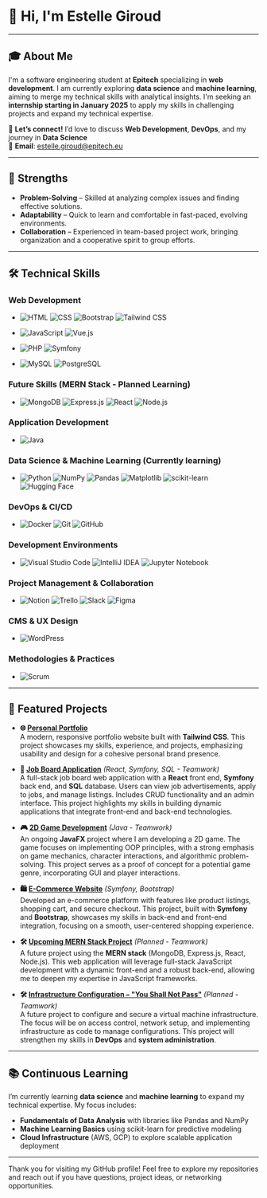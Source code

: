 # 👋 Hi, I'm Estelle Giroud

---

## 🎓 About Me

I'm a software engineering student at **Epitech** specializing in **web development**. I am currently exploring **data science** and **machine learning**, aiming to merge my technical skills with analytical insights. I'm seeking an **internship starting in January 2025** to apply my skills in challenging projects and expand my technical expertise.

💬 **Let’s connect!** I’d love to discuss **Web Development**, **DevOps**, and my journey in **Data Science**  
📧 **Email**: [estelle.giroud@epitech.eu](mailto:estelle.giroud@epitech.eu)

---

## 🌟 Strengths

- **Problem-Solving** – Skilled at analyzing complex issues and finding effective solutions.
- **Adaptability** – Quick to learn and comfortable in fast-paced, evolving environments.
- **Collaboration** – Experienced in team-based project work, bringing organization and a cooperative spirit to group efforts.

---

## 🛠️ Technical Skills

### Web Development
- ![HTML](https://img.shields.io/badge/HTML-E34F26?style=for-the-badge&logo=html5&logoColor=white)
  ![CSS](https://img.shields.io/badge/CSS-1572B6?style=for-the-badge&logo=css3&logoColor=white)
  ![Bootstrap](https://img.shields.io/badge/Bootstrap-7952B3?style=for-the-badge&logo=bootstrap&logoColor=white)
  ![Tailwind CSS](https://img.shields.io/badge/Tailwind%20CSS-38B2AC?style=for-the-badge&logo=tailwind-css&logoColor=white)
  
- ![JavaScript](https://img.shields.io/badge/JavaScript-F7DF1E?style=for-the-badge&logo=javascript&logoColor=black)
  ![Vue.js](https://img.shields.io/badge/Vue.js-4FC08D?style=for-the-badge&logo=vue.js&logoColor=white)
  
- ![PHP](https://img.shields.io/badge/PHP-777BB4?style=for-the-badge&logo=php&logoColor=white)
  ![Symfony](https://img.shields.io/badge/Symfony-000000?style=for-the-badge&logo=symfony&logoColor=white)

- ![MySQL](https://img.shields.io/badge/MySQL-4479A1?style=for-the-badge&logo=mysql&logoColor=white)
  ![PostgreSQL](https://img.shields.io/badge/PostgreSQL-336791?style=for-the-badge&logo=postgresql&logoColor=white)

### Future Skills (MERN Stack - Planned Learning)
- ![MongoDB](https://img.shields.io/badge/MongoDB-47A248?style=for-the-badge&logo=mongodb&logoColor=white)
  ![Express.js](https://img.shields.io/badge/Express.js-000000?style=for-the-badge&logo=express&logoColor=white)
  ![React](https://img.shields.io/badge/React-61DAFB?style=for-the-badge&logo=react&logoColor=black)
  ![Node.js](https://img.shields.io/badge/Node.js-339933?style=for-the-badge&logo=node.js&logoColor=white)

### Application Development
- ![Java](https://img.shields.io/badge/Java-007396?style=for-the-badge&logo=java&logoColor=white)
  <!-- ![Spring](https://img.shields.io/badge/Spring-6DB33F?style=for-the-badge&logo=spring&logoColor=white) -->

### Data Science & Machine Learning (Currently learning)
- ![Python](https://img.shields.io/badge/Python-3776AB?style=for-the-badge&logo=python&logoColor=white)
  ![NumPy](https://img.shields.io/badge/NumPy-013243?style=for-the-badge&logo=numpy&logoColor=white)
  ![Pandas](https://img.shields.io/badge/Pandas-150458?style=for-the-badge&logo=pandas&logoColor=white)
  ![Matplotlib](https://img.shields.io/badge/Matplotlib-3776AB?style=for-the-badge&logo=python&logoColor=white)
  ![scikit-learn](https://img.shields.io/badge/scikit--learn-F7931E?style=for-the-badge&logo=scikit-learn&logoColor=white)
  ![Hugging Face](https://img.shields.io/badge/Hugging%20Face-FFAE33?style=for-the-badge&logo=huggingface&logoColor=white)

### DevOps & CI/CD
- ![Docker](https://img.shields.io/badge/Docker-2496ED?style=for-the-badge&logo=docker&logoColor=white)
  ![Git](https://img.shields.io/badge/Git-F05032?style=for-the-badge&logo=git&logoColor=white)
  ![GitHub](https://img.shields.io/badge/GitHub-181717?style=for-the-badge&logo=github&logoColor=white)

### Development Environments
- ![Visual Studio Code](https://img.shields.io/badge/VS%20Code-007ACC?style=for-the-badge&logo=visual-studio-code&logoColor=white)
  ![IntelliJ IDEA](https://img.shields.io/badge/IntelliJ%20IDEA-000000?style=for-the-badge&logo=intellij-idea&logoColor=white)
  ![Jupyter Notebook](https://img.shields.io/badge/Jupyter-F37626?style=for-the-badge&logo=jupyter&logoColor=white)

### Project Management & Collaboration
- ![Notion](https://img.shields.io/badge/Notion-000000?style=for-the-badge&logo=notion&logoColor=white)
  ![Trello](https://img.shields.io/badge/Trello-0079BF?style=for-the-badge&logo=trello&logoColor=white)
  ![Slack](https://img.shields.io/badge/Slack-4A154B?style=for-the-badge&logo=slack&logoColor=white)
  ![Figma](https://img.shields.io/badge/Figma-F24E1E?style=for-the-badge&logo=figma&logoColor=white)

### CMS & UX Design 
- ![WordPress](https://img.shields.io/badge/WordPress-21759B?style=for-the-badge&logo=wordpress&logoColor=white)

### Methodologies & Practices
- ![Scrum](https://img.shields.io/badge/Scrum-6DB33F?style=for-the-badge&logo=scrum&logoColor=white)

---

## 🚀 Featured Projects

- **🌐 [Personal Portfolio](https://github.com/estelle-giroud/portfolio)**  
  A modern, responsive portfolio website built with **Tailwind CSS**. This project showcases my skills, experience, and projects, emphasizing usability and design for a cohesive personal brand presence.

- **💼 [Job Board Application](https://github.com/estelle-giroud/job-board)** *(React, Symfony, SQL - Teamwork)*  
  A full-stack job board web application with a **React** front end, **Symfony** back end, and **SQL** database. Users can view job advertisements, apply to jobs, and manage listings. Includes CRUD functionality and an admin interface. This project highlights my skills in building dynamic applications that integrate front-end and back-end technologies.

- **🎮 [2D Game Development](https://github.com/estelle-giroud/2d-game)** *(Java - Teamwork)*  
  An ongoing **JavaFX** project where I am developing a 2D game. The game focuses on implementing OOP principles, with a strong emphasis on game mechanics, character interactions, and algorithmic problem-solving. This project serves as a proof of concept for a potential game genre, incorporating GUI and player interactions.

- **🛍️ [E-Commerce Website](https://github.com/estelle-giroud/e-commerce)** *(Symfony, Bootstrap)*  
  Developed an e-commerce platform with features like product listings, shopping cart, and secure checkout. This project, built with **Symfony** and **Bootstrap**, showcases my skills in back-end and front-end integration, focusing on a smooth, user-centered shopping experience.

- **🛠️ [Upcoming MERN Stack Project](https://github.com/estelle-giroud/mern-project)** *(Planned - Teamwork)*  
  A future project using the **MERN stack** (MongoDB, Express.js, React, Node.js). This web application will leverage full-stack JavaScript development with a dynamic front-end and a robust back-end, allowing me to deepen my expertise in JavaScript frameworks.

- **🛠️ [Infrastructure Configuration – "You Shall Not Pass"](https://github.com/estelle-giroud/infrastructure-setup)** *(Planned - Teamwork)*  
  A future project to configure and secure a virtual machine infrastructure. The focus will be on access control, network setup, and implementing infrastructure as code to manage configurations. This project will strengthen my skills in **DevOps** and **system administration**.

---

## 📚 Continuous Learning

I’m currently learning **data science** and **machine learning** to expand my technical expertise. My focus includes:
- **Fundamentals of Data Analysis** with libraries like Pandas and NumPy
- **Machine Learning Basics** using scikit-learn for predictive modeling
- **Cloud Infrastructure** (AWS, GCP) to explore scalable application deployment

---

Thank you for visiting my GitHub profile! Feel free to explore my repositories and reach out if you have questions, project ideas, or networking opportunities.
